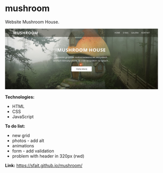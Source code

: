 # mushroom
Website Mushroom House.

![alt "header-screen"](https://github.com/sfait/mushroom/blob/master/img/header-screen.png "header-screen")

**Technologies:**
* HTML
* CSS
* JavaScript

**To do list:**
* new grid
* photos - add alt
* animations
* form - add validation
* problem with header in 320px (rwd)

**Link:** https://sfait.github.io/mushroom/
